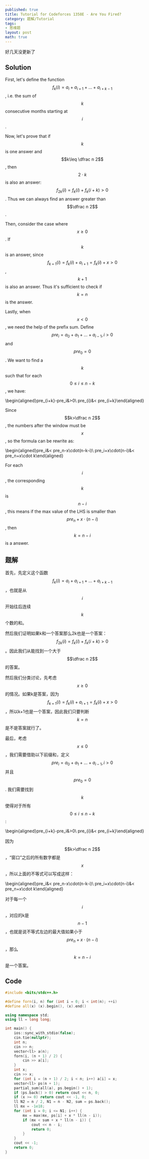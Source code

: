 ```yaml
---
published: true
title: Tutorial for Codeforces 1358E - Are You Fired?
category: 题解/Tutorial
tags:
- 思维题
layout: post
math: true
---
```

好几天没更新了
<!-- more -->

## Solution

First, let's define the function $$f_k(i)=a_i+a_{i+1}+\dots +a_{i+k-1}$$, i.e. the sum of $$k$$ consecutive months starting at $$i$$.

Now, let's prove that if $$k$$ is one answer and $$k\leq \dfrac n 2$$, then $$2\cdot k$$ is also an answer: $$f_{2k}(i)=f_k(i)+f_k(i+k)>0$$. Thus we can always find an answer greater than $$\dfrac n 2$$.

Then, consider the case where $$x\ge 0$$. If $$k$$ is an answer, since $$f_{k+1}(i)=f_k(i)+a_{i+1}=f_k(i)+x>0$$, $$k+1$$ is also an answer. Thus it's sufficient to check if $$k=n$$ is the answer.

Lastly, when $$x<0$$, we need the help of the prefix sum. Define $$pre_i=a_0+a_1+\dots+a_{i-1},i>0$$ and $$pre_0=0$$. We want to find a $$k$$ such that for each $$0\leq i\leq n-k$$, we have:

$$$$\begin{aligned}pre_{i+k}-pre_i&>0\\
pre_{i}&< pre_{i+k}\end{aligned}$$$$

Since $$k>\dfrac n 2$$, the numbers after the window must be $$x$$, so the formula can be rewrite as:

$$$$\begin{aligned}pre_i&< pre_n-x\cdot(n-k-i)\\
pre_i+x\cdot(n-i)&< pre_n+x\cdot k\end{aligned}$$$$

For each $$i$$, the corresponding $$k$$ is $$n-i$$, this means if the max value of the LHS is smaller than $$pre_n+x\cdot (n-i)$$, then $$k=n-i$$ is a answer.

## 题解

首先，先定义这个函数$$f_k(i)=a_i+a_{i+1}+\dots +a_{i+k-1}$$，也就是从$$i$$开始往后连续$$k$$个数的和。

然后我们证明如果k和一个答案那么2k也是一个答案：$$f_{2k}(i)=f_k(i)+f_k(i+k)>0$$。因此我们从能找到一个大于$$\dfrac n 2$$的答案。

然后我们分类讨论，先考虑$$x\ge 0$$的情况。如果k是答案，因为$$f_{k+1}(i)=f_k(i)+a_{i+1}=f_k(i)+x>0$$，所以k+1也是一个答案，因此我们只要判断$$k=n$$是不是答案就行了。

最后，考虑$$x\leq 0$$，我们需要借助以下前缀和，定义$$pre_i=a_0+a_1+\dots+a_{i-1},i>0$$ 并且 $$pre_0=0$$. 我们需要找到 $$k$$ 使得对于所有$$0\leq i\leq n-k$$:

$$$$\begin{aligned}pre_{i+k}-pre_i&>0\\
pre_{i}&< pre_{i+k}\end{aligned}$$$$

因为$$k>\dfrac n 2$$，“窗口”之后的所有数字都是$$x$$，所以上面的不等式可以写成这样：

$$$$\begin{aligned}pre_i&< pre_n-x\cdot(n-k-i)\\
pre_i+x\cdot(n-i)&< pre_n+x\cdot k\end{aligned}$$$$

对于每一个$$i$$，对应的k是$$n-1$$，也就是说不等式左边的最大值如果小于$$pre_n+x\cdot (n-i)$$，那么$$k=n-i$$是一个答案。

## Code

```cpp
#include <bits/stdc++.h>

#define forn(i, n) for (int i = 0; i < int(n); ++i)
#define all(x) (x).begin(), (x).end()

using namespace std;
using ll = long long;

int main() {
    ios::sync_with_stdio(false);
    cin.tie(nullptr);
    int n;
    cin >> n;
    vector<ll> a(n);
    forn(i, (n + 1) / 2) {
        cin >> a[i];
    }
    int x;
    cin >> x;
    for (int i = (n + 1) / 2; i < n; i++) a[i] = x;
    vector<ll> ps(n + 1);
    partial_sum(all(a), ps.begin() + 1);
    if (ps.back() > 0) return cout << n, 0;
    if (x >= 0) return cout << -1, 0;
    ll N2 = n / 2, N1 = n - N2, sum = ps.back();
    ll mx = -1e18;
    for (int i = 0; i <= N1; i++) {
        mx = max(mx, ps[i] + x * ll(n - i));
        if (mx < sum + x * ll(n - i)) {
            cout << n - i;
            return 0;
        }
    }
    cout << -1;
    return 0;
}
```